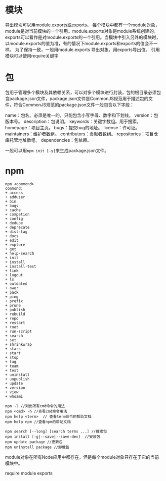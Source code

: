 # 模块 
导出模块可以用module.exports或exports。
每个模块中都有一个module对象，module是对当前模块的一个引用。module.exports对象是module系统创建的，exports可以看作是对module.exports的一个引用。当模块中引入另外的模块时，以module.exports的值为准，有的情况下module.exports和exports的值会不一样。
为了保持一致，一般用module.exports 导出对象，用exports导出值。
引用模块可以使用require关键字

# 包
包用于管理多个模块及其依赖关系，可以对多个模块进行封装，包的根目录必须包含package.json文件，package.json文件是CommonJS规范用于描述包的文件，符合CommonJS规范的package.json文件一般包含以下字段：

name：包名。必须是唯一的，只能包含小写字母、数字和下划线。
version：包版本号。
description：包说明。
keywords：关键字数组。用于搜索。
homepage：项目主页。
bugs：提交bug的地址。
license：许可证。
maintainers：维护者数组。
contributors：贡献者数组。
repositories：项目仓库托管地址数组。
dependencies：包依赖。

一般可以用`npm init [-y]`来生成package.json文件。

# npm 
```
npm <commond> 
commond:
+ access
+ adduser
+ bin
+ bugs
+ cache 
+ competion 
+ config
+ dedupe
+ deprecate 
+ dist-tag 
+ docs 
+ edit 
+ explore
+ get
+ help-search
+ init
+ install
+ install-test
+ link
+ logout
+ ls
+ outdated
+ ower
+ pack
+ ping
+ prefix
+ prune
+ publish
+ rebuild
+ repo
+ restart
+ root
+ run-script
+ search   
+ set
+ shrinkwrap
+ stars
+ start
+ stop
+ tag
+ team
+ test
+ uninstall
+ unpublish
+ update
+ version
+ view 
+ whoami 

npm -l //列出所有cmd命令的用法
npm <cmd> -h //查看cmd命令用法
npm help <term>  // 查看term命令的帮助文档
npm help npm //查看npm的帮助文档
```

```
npm search [--long] [search terms ...] //搜索包
npm install [-g|--save|--save-dev]  //安装包
npm update package //更新包
npm uninstall package //卸载包
```

module对象在所有Node应用中都存在，但是每个module对象只存在于它的当前模块中。

require module exports